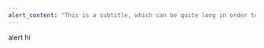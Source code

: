 ```yaml
---
alert_content: "This is a subtitle, which can be quite long in order to give a good idea of what the user can expect to discover in the article."
---
```


alert hi
